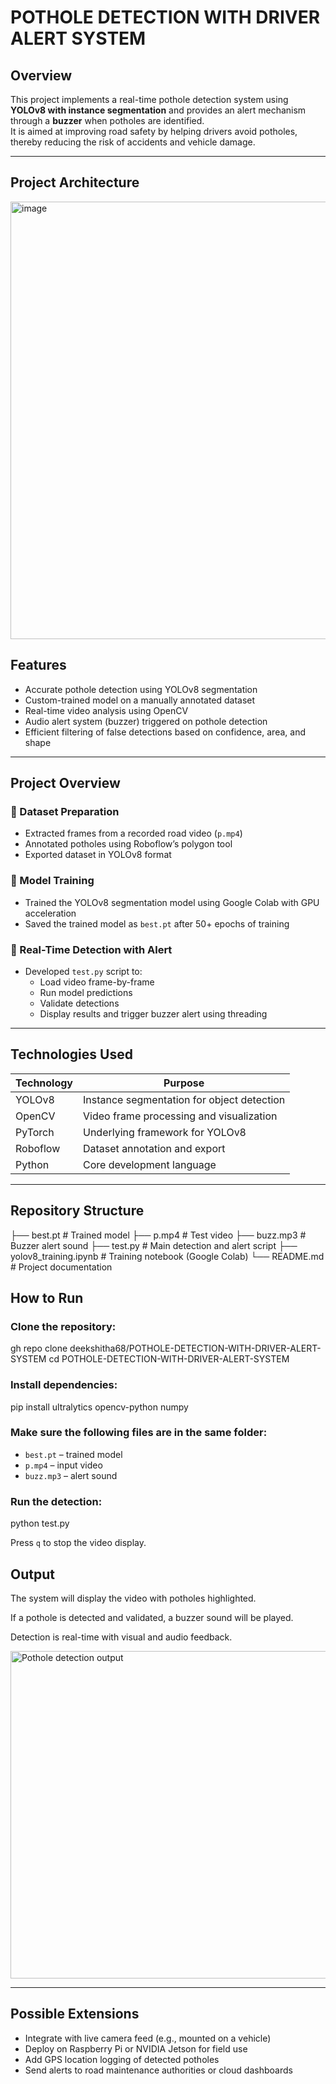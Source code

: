 
# POTHOLE DETECTION WITH DRIVER ALERT SYSTEM

## Overview

This project implements a real-time pothole detection system using **YOLOv8 with instance segmentation** and provides an alert mechanism through a **buzzer** when potholes are identified.  
It is aimed at improving road safety by helping drivers avoid potholes, thereby reducing the risk of accidents and vehicle damage.

---
## Project Architecture
<img width="700" height="700" alt="image" src="https://github.com/user-attachments/assets/ec377129-237f-4558-844d-07276eb13b66" />



## Features

- Accurate pothole detection using YOLOv8 segmentation  
- Custom-trained model on a manually annotated dataset  
- Real-time video analysis using OpenCV  
- Audio alert system (buzzer) triggered on pothole detection  
- Efficient filtering of false detections based on confidence, area, and shape  

---

## Project Overview

### 📌 Dataset Preparation
- Extracted frames from a recorded road video (`p.mp4`)
- Annotated potholes using Roboflow’s polygon tool
- Exported dataset in YOLOv8 format

### 📌 Model Training
- Trained the YOLOv8 segmentation model using Google Colab with GPU acceleration
- Saved the trained model as `best.pt` after 50+ epochs of training

### 📌 Real-Time Detection with Alert
- Developed `test.py` script to:
  - Load video frame-by-frame
  - Run model predictions
  - Validate detections
  - Display results and trigger buzzer alert using threading

---

## Technologies Used

| Technology | Purpose                                  |
|------------|------------------------------------------|
| YOLOv8     | Instance segmentation for object detection |
| OpenCV     | Video frame processing and visualization  |
| PyTorch    | Underlying framework for YOLOv8           |
| Roboflow   | Dataset annotation and export             |
| Python     | Core development language                 |

---

## Repository Structure


├── best.pt                 # Trained model
├── p.mp4                  # Test video
├── buzz.mp3               # Buzzer alert sound
├── test.py                # Main detection and alert script
├── yolov8\_training.ipynb  # Training notebook (Google Colab)
└── README.md              # Project documentation


## How to Run

### Clone the repository:
gh repo clone deekshitha68/POTHOLE-DETECTION-WITH-DRIVER-ALERT-SYSTEM
cd POTHOLE-DETECTION-WITH-DRIVER-ALERT-SYSTEM


### Install dependencies:


pip install ultralytics opencv-python numpy


### Make sure the following files are in the same folder:

* `best.pt` – trained model
* `p.mp4` – input video
* `buzz.mp3` – alert sound

### Run the detection:


python test.py


Press `q` to stop the video display.


## Output

The system will display the video with potholes highlighted.

If a pothole is detected and validated, a buzzer sound will be played.

Detection is real-time with visual and audio feedback.

<img width="1007" height="524" alt="Pothole detection output" src="https://github.com/user-attachments/assets/bd63ad59-d11b-4e01-868e-ac06ae1225bb" />

---

## Possible Extensions

* Integrate with live camera feed (e.g., mounted on a vehicle)
* Deploy on Raspberry Pi or NVIDIA Jetson for field use
* Add GPS location logging of detected potholes
* Send alerts to road maintenance authorities or cloud dashboards

